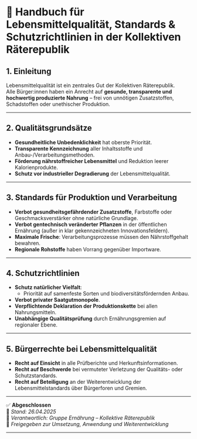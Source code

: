 # 🥑 Handbuch für Lebensmittelqualität, Standards & Schutzrichtlinien in der Kollektiven Räterepublik

## 1. Einleitung

Lebensmittelqualität ist ein zentrales Gut der Kollektiven Räterepublik.  
Alle Bürger:innen haben ein Anrecht auf **gesunde, transparente und hochwertig produzierte Nahrung** – frei von unnötigen Zusatzstoffen, Schadstoffen oder unethischer Produktion.

---

## 2. Qualitätsgrundsätze

- **Gesundheitliche Unbedenklichkeit** hat oberste Priorität.
- **Transparente Kennzeichnung** aller Inhaltsstoffe und Anbau-/Verarbeitungsmethoden.
- **Förderung nährstoffreicher Lebensmittel** und Reduktion leerer Kalorienprodukte.
- **Schutz vor industrieller Degradierung** der Lebensmittelqualität.

---

## 3. Standards für Produktion und Verarbeitung

- **Verbot gesundheitsgefährdender Zusatzstoffe**, Farbstoffe oder Geschmacksverstärker ohne natürliche Grundlage.
- **Verbot gentechnisch veränderter Pflanzen** in der öffentlichen Ernährung (außer in klar gekennzeichneten Innovationsfeldern).
- **Maximale Frische**: Verarbeitungsprozesse müssen den Nährstoffgehalt bewahren.
- **Regionale Rohstoffe** haben Vorrang gegenüber Importware.

---

## 4. Schutzrichtlinien

- **Schutz natürlicher Vielfalt**:
  - Priorität auf samenfeste Sorten und biodiversitätsfördernden Anbau.
- **Verbot privater Saatgutmonopole**.
- **Verpflichtende Deklaration der Produktionskette** bei allen Nahrungsmitteln.
- **Unabhängige Qualitätsprüfung** durch Ernährungsgremien auf regionaler Ebene.

---

## 5. Bürgerrechte bei Lebensmittelqualität

- **Recht auf Einsicht** in alle Prüfberichte und Herkunftsinformationen.
- **Recht auf Beschwerde** bei vermuteter Verletzung der Qualitäts- oder Schutzstandards.
- **Recht auf Beteiligung** an der Weiterentwicklung der Lebensmittelstandards über Bürgerforen und Gremien.

---

✅ **Abgeschlossen**  
📅 *Stand: 26.04.2025*  
🏩 *Verantwortlich: Gruppe Ernährung – Kollektive Räterepublik*  
🔐 *Freigegeben zur Umsetzung, Anwendung und Weiterentwicklung*

---

